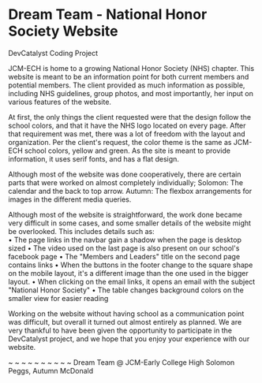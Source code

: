 # Dream Team - National Honor Society Website
DevCatalyst Coding Project

  JCM-ECH is home to a growing National Honor Society (NHS) chapter. This website is meant to be an information point for both current members and potential members. The client provided as much information as possible, including NHS guidelines, group photos, and most importantly, her input on various features of the website.

  At first, the only things the client requested were that the design follow the school colors, and that it have the NHS logo located on every page. After that requirement was met, there was a lot of freedom with the layout and organization. Per the client's request, the color theme is the same as JCM-ECH school colors, yellow and green. As the site is meant to provide information, it uses serif fonts, and has a flat design. 

  Although most of the website was done cooperatively, there are certain parts that were worked on almost completely individually;
Solomon: The calendar and the back to top arrow.
Autumn: The flexbox arrangements for images in the different media queries.

  Although most of the website is straightforward, the work done became very difficult in some cases, and some smaller details of the website might be overlooked. This includes details such as:  
    •	The page links in the navbar gain a shadow when the page is desktop sized
    •	The video used on the last page is also present on our school's facebook page
    •	The "Members and Leaders" title on the second page contains links
    • When the buttons in the footer change to the square shape on the mobile layout, 
    it's a different image than the one used in the bigger layout.
    • When clicking on the email links, it opens an email with the subject "National Honor Society"
    • The table changes background colors on the smaller view for easier reading
  
  Working on the website without having school as a communication point was difficult, but overall it turned out almost entirely as planned. We are very thankful to have been given the opportunity to participate in the DevCatalyst project, and we hope that you enjoy your experience with our website. 

  ~ ~ ~ ~ ~ ~ ~ ~ ~ ~
Dream Team @ JCM-Early College High
  Solomon Peggs, Autumn McDonald

